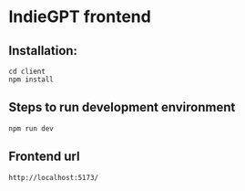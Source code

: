 # IndieGPT frontend

## Installation:
```
cd client
npm install
```

## Steps to run development environment
```
npm run dev
```

## Frontend url
```
http://localhost:5173/
```